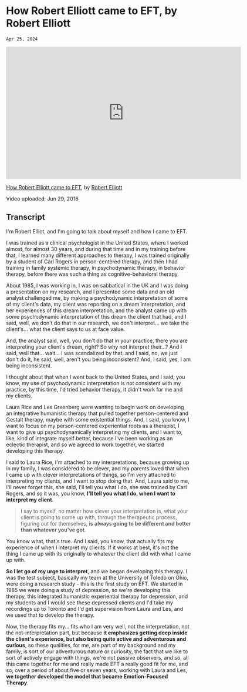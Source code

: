 # How Robert Elliott came to EFT, by Robert Elliott
`Apr 25, 2024`

<iframe width="640" height="360" src="https://youtube.com/embed/uTJh8PQKNco" frameborder="0" allow="accelerometer; autoplay; clipboard-write; encrypted-media; gyroscope; picture-in-picture" allowfullscreen></iframe>

[How Robert Elliott came to EFT](https://youtube.com/watch?v=uTJh8PQKNco), by [Robert Elliott](https://iseft.org/boardmembers)

Video uploaded: Jun 29, 2016

## Transcript
I'm Robert Elliot, and I'm going to talk about myself and how I came to EFT.

I was trained as a clinical psychologist in the United States, where I worked almost, for almost 30 years, and during that time and in my training before that, I learned many different approaches to therapy, I was trained originally by a student of Carl Rogers in person-centered therapy, and then I had training in family systemic therapy, in psychodynamic therapy, in behavior therapy, before there was such a thing as cognitive-behavioral therapy.

About 1985, I was working in, I was on sabbatical in the UK and I was doing a presentation on my research, and I presented some data and an old analyst challenged me, by making a psychodynamic interpretation of some of my client's data, my client was reporting on a dream interpretation, and her experiences of this dream interpretation, and the analyst came up with some psychodynamic interpretation of this dream the client that had, and I said, well, we don't do that in our research, we don't interpret... we take the client's... what the client says to us at face value.

And, the analyst said, well, you don't do that in your practice, there you are interpreting your client's dream, right? So why not interpret their...? And I said, well that... wait... I was scandalized by that, and I said, no, we just don't do it, he said, well, aren't you being inconsistent? And, I said, yes, I am being inconsistent.

I thought about that when I went back to the United States, and I said, you know, my use of psychodynamic interpretation is not consistent with my practice, by this time, I'd tried behavior therapy, it didn't work for me and my clients.

Laura Rice and Les Greenberg were wanting to begin work on developing an integrative humanistic therapy that pulled together person-centered and Gestalt therapy, maybe with some existential things. And, I said, you know, I want to focus on my person-centered experiential roots as a therapist, I want to give up psychodynamically interpreting my clients, and I want to, like, kind of integrate myself better, because I've been working as an eclectic therapist, and so we agreed to work together, we started developing this therapy.

I said to Laura Rice, I'm attached to my interpretations, because growing up in my family, I was considered to be clever, and my parents loved that when I came up with clever interpretations of things, so I'm very attached to interpreting my clients, and I want to stop doing that. And, Laura said to me, I'll never forget this, she said, I'll tell you what I do, she was trained by Carl Rogers, and so it was, you know, **I'll tell you what I do, when I want to interpret my client**.
> I say to myself, no matter how clever your interpretation is, what your client is going to come up with, through the therapeutic process, figuring out for themselves, **is always going to be different and better than whatever you've got**.

You know what, that's true. And I said, you know, that actually fits my experience of when I interpret my clients. If it works at best, it's not the thing I came up with its originally to whatever the client did with what I came up with.

**So I let go of my urge to interpret**, and we began developing this therapy. I was the test subject, basically my team at the University of Toledo on Ohio, were doing a research study - this is the first study on EFT. We started in 1985 we were doing a study of depression, so we're developing this therapy, this integrated humanistic experiential therapy for depression, and my students and I would see these depressed clients and I'd take my recordings up to Toronto and I'd get supervision from Laura and Les, and we used that to develop the therapy.

Now, the therapy fits my... fits who I am very well, not the interpretation, not the not-interpretation part, but because **it emphasizes getting deep inside the client's experience, but also being quite active and adventurous and curious**, so these qualities, for me, are part of my background and my family, is sort of our adventurous nature or curiosity, the fact that we like to sort of actively engage with things, we're not passive observers, and so, all this came together for me and really made EFT a really good fit for me, and so, over a period of about five or seven years, working with Laura and Les, **we together developed the model that became Emotion-Focused Therapy**.
